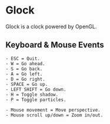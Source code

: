# Glock

Glock is a clock powered by OpenGL.

## Keyboard & Mouse Events

    - ESC = Quit.
    - W = Go ahead.
    - S = Go back.
    - A = Go left.
    - D = Go right.
    - SPACE = Go up.
    - LEFT SHIFT = Go down.
    - H = Toggle shadow.
    - P = Toggle particles.

    - Mouse movement = Move perspective.
    - Mouse scroll up/down = Zoom in/out.
